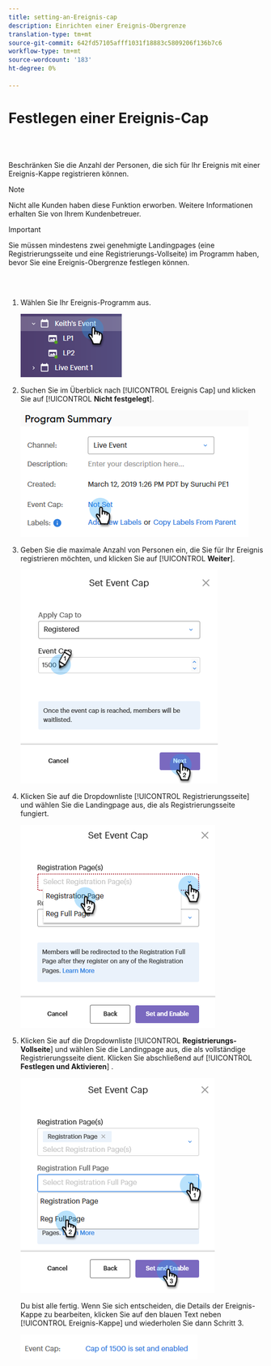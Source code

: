 ```yaml
---
title: setting-an-Ereignis-cap
description: Einrichten einer Ereignis-Obergrenze
translation-type: tm+mt
source-git-commit: 642fd57105afff1031f18883c5809206f136b7c6
workflow-type: tm+mt
source-wordcount: '183'
ht-degree: 0%

---
```



# Festlegen einer Ereignis-Cap

<br> 

Beschränken Sie die Anzahl der Personen, die sich für Ihr Ereignis mit einer Ereignis-Kappe registrieren können.

>[!NOTE]
>
>Nicht alle Kunden haben diese Funktion erworben. Weitere Informationen erhalten Sie von Ihrem Kundenbetreuer.

>[!IMPORTANT]
>Sie müssen mindestens zwei genehmigte Landingpages (eine Registrierungsseite und eine Registrierungs-Vollseite) im Programm haben, bevor Sie eine Ereignis-Obergrenze festlegen können.

<br> 

1. Wählen Sie Ihr Ereignis-Programm aus.

   ![Bild eins](/help/sky/assets/event-programs/setting-an-event-cap/setting-an-event-cap-1.png)

1. Suchen Sie im Überblick nach [!UICONTROL Ereignis Cap] und klicken Sie auf [!UICONTROL **Nicht festgelegt**].

   ![Bild zwei](/help/sky/assets/event-programs/setting-an-event-cap/setting-an-event-cap-2.png)

1. Geben Sie die maximale Anzahl von Personen ein, die Sie für Ihr Ereignis registrieren möchten, und klicken Sie auf [!UICONTROL **Weiter**].

   ![Bild drei](/help/sky/assets/event-programs/setting-an-event-cap/setting-an-event-cap-3.png)

1. Klicken Sie auf die Dropdownliste [!UICONTROL Registrierungsseite] und wählen Sie die Landingpage aus, die als Registrierungsseite fungiert.

   ![Bild vier](/help/sky/assets/event-programs/setting-an-event-cap/setting-an-event-cap-4.png)

1. Klicken Sie auf die Dropdownliste [!UICONTROL **Registrierungs-Vollseite**] und wählen Sie die Landingpage aus, die als vollständige Registrierungsseite dient. Klicken Sie abschließend auf [!UICONTROL **Festlegen und Aktivieren**] .

   ![Bild fünf](/help/sky/assets/event-programs/setting-an-event-cap/setting-an-event-cap-5.png)

   Du bist alle fertig. Wenn Sie sich entscheiden, die Details der Ereignis-Kappe zu bearbeiten, klicken Sie auf den blauen Text neben [!UICONTROL Ereignis-Kappe] und wiederholen Sie dann Schritt 3.

   ![Bild sechs](/help/sky/assets/event-programs/setting-an-event-cap/setting-an-event-cap-6.png)

